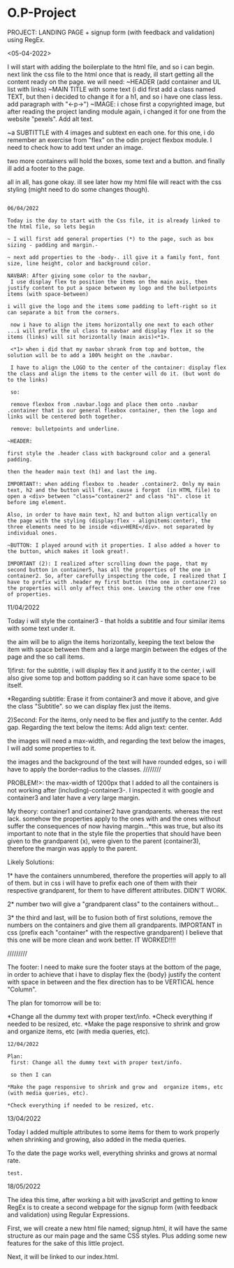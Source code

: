 # O.P-Project
PROJECT: LANDING PAGE + signup form (with feedback and validation) using RegEx.

<05-04-2022>

I will start with adding the boilerplate to the html file, and so i can begin.
next link the css file to the html
 once that is ready, ill start getting all the content ready on the page.
 we will need:
~HEADER (add container and UL list with links)
~MAIN TITLE with some text (i did first add a class named TEXT, but then i decided to change it for a h1, and so i have one class less. add paragraph with "<-p->")
~IMAGE: i chose first a copyrighted image, but after reading the project landing module again, i changed it for one from the website "pexels". Add alt text.

~a SUBTITTLE with 4 images and subtext en each one.
for this one, i do remember an exercise from "flex" on the odin project flexbox module. I need to check how to add text under an image. 

two more containers will hold the boxes, some text and a button.
and finally ill add a footer to the page.

all in all, has gone okay. ill see later how my html file will react with the css styling (might need to do some changes though).
~~~~~~~~~

06/04/2022

Today is the day to start with the Css file, it is already linked to the html file, so lets begin

~ I will first add general properties (*) to the page, such as box sizing - padding and margin.-

~ next add properties to the -body-. ill give it a family font, font size, line height, color and background color.

NAVBAR: After giving some color to the navbar,
 I use display flex to position the items on the main axis, then justify content to put a space between my logo and the bulletpoints items (with space-between)

i will give the logo and the items some padding to left-right so it can separate a bit from the corners.

 now i have to align the items horizontally one next to each other ...i will prefix the ul class to navbar and display flex it so the items (links) will sit horizontally (main axis)<*1>.

 <*1> when i did that my navbar shrank from top and bottom, the solution will be to add a 100% height on the .navbar.
 
 I have to align the LOGO to the center of the container: display flex the class and align the items to the center will do it. (but wont do to the links)

 so:
 
 remove flexbox from .navbar.logo and place them onto .navbar .container that is our general flexbox container, then the logo and links will be centered both together. 

 remove: bulletpoints and underline.

~HEADER:

first style the .header class with background color and a general padding.

then the header main text (h1) and last the img.

IMPORTANT!: when adding flexbox to .header .container2. Only my main text, h2 and the button will flex, cause i forgot  (in HTML file) to open a <div> between "class="container2" and class "h1". close it before img element.

Also, in order to have main text, h2 and button align vertically on the page with the styling (display:flex - alignitems:center), the three elements need to be inside <div>HERE</div>. not separated by individual ones. 

~BUTTON: I played around with it properties. I also added a hover to the button, which makes it look great!.

IMPORTANT (2): I realized after scrolling down the page, that my second button in container5, has all the properties of the one in container2. So, after carefully inspecting the code, I realized that I have to prefix with .header my first button (the one in container2) so the properties will only affect this one. Leaving the other one free of properties. 
~~~~~~~~~
11/04/2022

Today i will style the container3 - that holds a subtitle and four similar items with some text under it.

the aim will be to align the items horizontally, keeping the text below the item with space between them and a large margin between the edges of the page and the so call items. 

1)first: for the subtitle, i will display flex it and justify it to the center, i will also give some top and bottom padding so it can have some space to be itself.

*Regarding subtitle: Erase it from container3 and move it above, and give the class "Subtitle". so we can display flex just the items.

2)Second: For the items, only need to be flex and justify to the center. Add gap.
Regarding the text below the items: Add align text: center.

the images will need a max-width, and regarding the text below the images, I will add some properties to it.

the images and the background of the text will have rounded edges, so i will have to apply the border-radius to the classes.
////////

PROBLEM!>: the max-width of 1200px that I added to all the containers is not working after (including)-container3-.
I inspected it with google and container3 and later have a very large margin. 

My theory: container1 and container2 have grandparents. whereas the rest lack.
somehow the properties apply to the ones with and the ones without suffer the consequences of now having margin...*this was true, but also its important to note that in the style file the properties that should have been given to the grandparent (x), were given to the parent (container3), therefore the margin was apply to the parent.

Likely Solutions: 

1* have the containers unnumbered, therefore the properties will apply to all of them. but in css i will have to prefix each one of them with their respective grandparent, for them to have different attributes. DIDN'T WORK.

2* number two will give a "grandparent class" to the containers without...

3* the third and last, will be to fusion both of first solutions, remove the numbers on the containers and  give them all grandparents. IMPORTANT in css (prefix each "container" with the respective grandparent) I believe that this one will be more clean and work better. IT WORKED!!!!

/////////

The footer: I need to make sure the footer stays at the bottom of the page, in order to achieve that i have to display flex the {body} justify the content with space in between and the flex direction has to be VERTICAL hence "Column".

The plan for tomorrow will be to:

*Change all the dummy text with proper text/info.
*Check everything if needed to be resized, etc.
*Make the page responsive to shrink and grow and organize items, etc (with media queries, etc).
~~~~~~~~~~~~`
12/04/2022

Plan:
 first: Change all the dummy text with proper text/info.

 so then I can

*Make the page responsive to shrink and grow and  organize items, etc (with media queries, etc).

*Check everything if needed to be resized, etc.

~~~~~~~~~~~~

13/04/2022

Today I added multiple attributes to some items for them to work properly when shrinking and growing, also added in the media queries.

To the date the page works well, everything shrinks and grows at normal rate.

~~~~~~~~~~~~
test.
~~~~~~~~~~~~

18/05/2022

The idea this time, after working a bit with javaScript and getting to know RegEx is to create a second webpage for the signup form (with feedback and validation) using Regular Expressions.

First, we will create a new html file named; signup.html, it will have the same structure as our main page and the same CSS styles. Plus adding some new features for the sake of this little project.

Next, it will be linked to our index.html. 